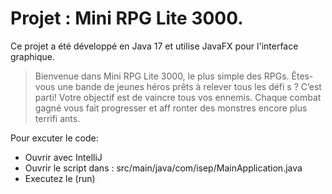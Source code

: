 # Projet : Mini RPG Lite 3000.

Ce projet a été développé en Java 17 et utilise JavaFX pour l'interface graphique.

> Bienvenue dans Mini RPG Lite 3000, le plus simple des RPGs. Êtes-vous une bande de jeunes
héros prêts à relever tous les défi s ? C’est parti!
Votre objectif est de vaincre tous vos ennemis. Chaque combat gagné vous fait progresser et
aff ronter des monstres encore plus terrifi ants.


Pour excuter le code:
* Ouvrir avec IntelliJ
* Ouvrir le script dans : src/main/java/com/isep/MainApplication.java
* Executez le (run)